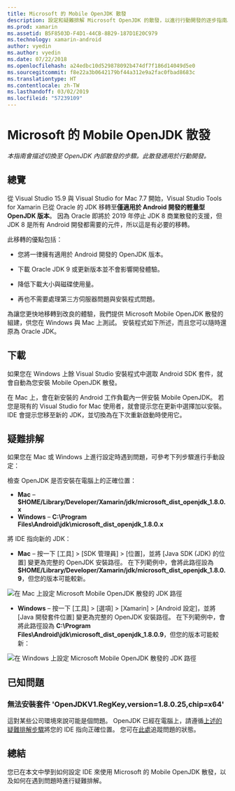 ```yaml
---
title: Microsoft 的 Mobile OpenJDK 散發
description: 設定和疑難排解 Microsoft OpenJDK 的散發，以進行行動開發的逐步指南。
ms.prod: xamarin
ms.assetid: B5F8503D-F4D1-44CB-8B29-187D1E20C979
ms.technology: xamarin-android
author: vyedin
ms.author: vyedin
ms.date: 07/22/2018
ms.openlocfilehash: a24edbc10d529878092b474df7f186d14049d5e0
ms.sourcegitcommit: f8e22a3b0642179bf44a312e9a2fac0fbad8683c
ms.translationtype: HT
ms.contentlocale: zh-TW
ms.lasthandoff: 03/02/2019
ms.locfileid: "57239109"
---
```

# <a name="microsofts-mobile-openjdk-distribution"></a>Microsoft 的 Mobile OpenJDK 散發

_本指南會描述切換至 OpenJDK 內部散發的步驟。此散發適用於行動開發。_

## <a name="overview"></a>總覽

從 Visual Studio 15.9 與 Visual Studio for Mac 7.7 開始，Visual Studio Tools for Xamarin 已從 Oracle 的 JDK 移轉至**僅適用於 Android 開發的輕量型 OpenJDK 版本**。 因為 Oracle 即將於 2019 年停止 JDK 8 商業散發的支援，但 JDK 8 是所有 Android 開發都需要的元件，所以這是有必要的移轉。

此移轉的優點包括：

- 您將一律擁有適用於 Android 開發的 OpenJDK 版本。

- 下載 Oracle JDK 9 或更新版本並不會影響開發體驗。

- 降低下載大小與磁碟使用量。

- 再也不需要處理第三方伺服器問題與安裝程式問題。

為讓您更快地移轉到改良的體驗，我們提供 Microsoft Mobile OpenJDK 散發的組建，供您在 Windows 與 Mac 上測試。 安裝程式如下所述，而且您可以隨時還原為 Oracle JDK。

## <a name="download"></a>下載

如果您在 Windows 上餘 Visual Studio 安裝程式中選取 Android SDK 套件，就會自動為您安裝 Mobile OpenJDK 散發。

在 Mac 上，會在新安裝的 Android 工作負載內一併安裝 Mobile OpenJDK。 若您是現有的 Visual Studio for Mac 使用者，就會提示您在更新中選擇加以安裝。 IDE 會提示您移至新的 JDK，並切換為在下次重新啟動時使用它。

## <a name="troubleshooting"></a>疑難排解

如果您在 Mac 或 Windows 上進行設定時遇到問題，可參考下列步驟進行手動設定：

檢查 OpenJDK 是否安裝在電腦上的正確位置：

- **Mac** &ndash; **$HOME/Library/Developer/Xamarin/jdk/microsoft_dist_openjdk_1.8.0.x**
- **Windows** &ndash; **C:\\Program Files\\Android\\jdk\\microsoft_dist_openjdk_1.8.0.x**

將 IDE 指向新的 JDK：

- **Mac** &ndash; 按一下 [工具] > [SDK 管理員] > [位置]，並將 [Java SDK (JDK) 的位置] 變更為完整的 OpenJDK 安裝路徑。 在下列範例中，會將此路徑設為 **$HOME/Library/Developer/Xamarin/jdk/microsoft_dist_openjdk_1.8.0.9**，但您的版本可能較新。

![在 Mac 上設定 Microsoft Mobile OpenJDK 散發的 JDK 路徑](openjdk-images/vsm.png)

- **Windows** &ndash; 按一下 [工具] > [選項] > [Xamarin] > [Android 設定]，並將 [Java 開發套件位置] 變更為完整的 OpenJDK 安裝路徑。 在下列範例中，會將此路徑設為 **C:\\Program Files\\Android\\jdk\\microsoft_dist_openjdk_1.8.0.9**，但您的版本可能較新：

![在 Windows 上設定 Microsoft Mobile OpenJDK 散發的 JDK 路徑](openjdk-images/vs.png)

## <a name="known-issues"></a>已知問題

### <a name="package-openjdkv1regkeyversion18025chipx64-failed-to-install"></a>無法安裝套件 'OpenJDKV1.RegKey,version=1.8.0.25,chip=x64'

這對某些公司環境來說可能是個問題。 OpenJDK 已經在電腦上，請遵循[上述的疑難排解步驟](#troubleshooting)將您的 IDE 指向正確位置。 您可在[此處](https://developercommunity.visualstudio.com/content/problem/382549/packageidopenjdkv1regkeypackageactioninstallreturn.html)追蹤問題的狀態。

## <a name="summary"></a>總結

您已在本文中學到如何設定 IDE 來使用 Microsoft 的 Mobile OpenJDK 散發，以及如何在遇到問題時進行疑難排解。
